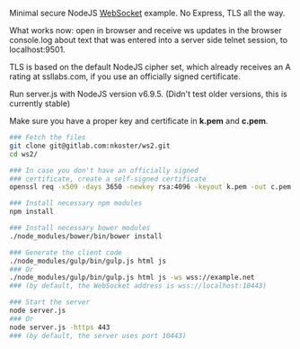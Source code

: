 Minimal secure NodeJS [WebSocket](https://tools.ietf.org/html/rfc6455) example. No Express, TLS all the way.

What works now: open in browser and receive ws updates in the browser console.log about text that was entered into a server side telnet session, to localhost:9501.

TLS is based on the default NodeJS cipher set, which already receives an A rating at ssllabs.com, if you use an officially signed certificate.

Run server.js with NodeJS version v6.9.5. (Didn't test older versions, this is currently stable)

Make sure you have a proper key and certificate in **k.pem** and **c.pem**.

```bash
### Fetch the files
git clone git@gitlab.com:nkoster/ws2.git
cd ws2/

### In case you don't have an officially signed
### certificate, create a self-signed certificate
openssl req -x509 -days 3650 -newkey rsa:4096 -keyout k.pem -out c.pem -nodes

### Install necessary npm modules
npm install

### Install necessary bower modules
./node_modules/bower/bin/bower install

### Generate the client code
./node_modules/gulp/bin/gulp.js html js
### Or
./node_modules/gulp/bin/gulp.js html js -ws wss://example.net
### (by default, the WebSocket address is wss://localhost:10443)

### Start the server
node server.js
### Or
node server.js -https 443
### (by default, the server uses port 10443)
```
